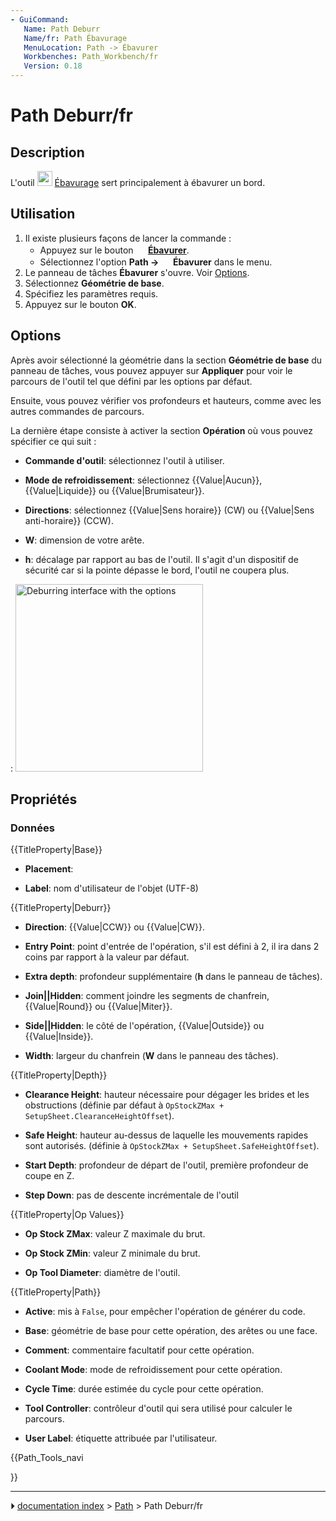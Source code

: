 ```yaml
---
- GuiCommand:
   Name: Path Deburr
   Name/fr: Path Ébavurage
   MenuLocation: Path -> Ébavurer
   Workbenches: Path_Workbench/fr
   Version: 0.18
---
```


# Path Deburr/fr

## Description

L\'outil <img alt="" src=images/Path_Deburr.svg  style="width:24px;"> [Ébavurage](Path_Deburr/fr.md) sert principalement à ébavurer un bord.



## Utilisation

1.  Il existe plusieurs façons de lancer la commande :
    -   Appuyez sur le bouton **<img src="images/Path_Deburr.svg" width=16px> [Ébavurer](Path_Deburr/fr.md)**.
    -   Sélectionnez l\'option **Path → <img src="images/Path_Deburr.svg" width=16px> Ébavurer** dans le menu.
2.  Le panneau de tâches **Ébavurer** s\'ouvre. Voir [Options](#Options.md).
3.  Sélectionnez **Géométrie de base**.
4.  Spécifiez les paramètres requis.
5.  Appuyez sur le bouton **OK**.

## Options

Après avoir sélectionné la géométrie dans la section **Géométrie de base** du panneau de tâches, vous pouvez appuyer sur **Appliquer** pour voir le parcours de l\'outil tel que défini par les options par défaut.

Ensuite, vous pouvez vérifier vos profondeurs et hauteurs, comme avec les autres commandes de parcours.

La dernière étape consiste à activer la section **Opération** où vous pouvez spécifier ce qui suit :

-    **Commande d'outil**: sélectionnez l\'outil à utiliser.

-    **Mode de refroidissement**: sélectionnez {{Value|Aucun}}, {{Value|Liquide}} ou {{Value|Brumisateur}}.

-    **Directions**: sélectionnez {{Value|Sens horaire}} (CW) ou {{Value|Sens anti-horaire}} (CCW).

-    **W**: dimension de votre arête.

-    **h**: décalage par rapport au bas de l\'outil. Il s\'agit d\'un dispositif de sécurité car si la pointe dépasse le bord, l\'outil ne coupera plus.

:   <img alt="Deburring interface with the options" src=images/Path_Deburr_Operations-tab.png  style="width:300px;">



## Propriétés



### Données


{{TitleProperty|Base}}

-    **Placement**:

-    **Label**: nom d\'utilisateur de l\'objet (UTF-8)


{{TitleProperty|Deburr}}

-    **Direction**: {{Value|CCW}} ou {{Value|CW}}.

-    **Entry Point**: point d\'entrée de l\'opération, s\'il est défini à 2, il ira dans 2 coins par rapport à la valeur par défaut.

-    **Extra depth**: profondeur supplémentaire (**h** dans le panneau de tâches).

-    **Join||Hidden**: comment joindre les segments de chanfrein, {{Value|Round}} ou {{Value|Miter}}.

-    **Side||Hidden**: le côté de l\'opération, {{Value|Outside}} ou {{Value|Inside}}.

-    **Width**: largeur du chanfrein (**W** dans le panneau des tâches).


{{TitleProperty|Depth}}

-    **Clearance Height**: hauteur nécessaire pour dégager les brides et les obstructions (définie par défaut à `OpStockZMax + SetupSheet.ClearanceHeightOffset`).

-    **Safe Height**: hauteur au-dessus de laquelle les mouvements rapides sont autorisés. (définie à `OpStockZMax + SetupSheet.SafeHeightOffset`).

-    **Start Depth**: profondeur de départ de l\'outil, première profondeur de coupe en Z.

-    **Step Down**: pas de descente incrémentale de l\'outil


{{TitleProperty|Op Values}}

-    **Op Stock ZMax**: valeur Z maximale du brut.

-    **Op Stock ZMin**: valeur Z minimale du brut.

-    **Op Tool Diameter**: diamètre de l\'outil.


{{TitleProperty|Path}}

-    **Active**: mis à `False`, pour empêcher l\'opération de générer du code.

-    **Base**: géométrie de base pour cette opération, des arêtes ou une face.

-    **Comment**: commentaire facultatif pour cette opération.

-    **Coolant Mode**: mode de refroidissement pour cette opération.

-    **Cycle Time**: durée estimée du cycle pour cette opération.

-    **Tool Controller**: contrôleur d\'outil qui sera utilisé pour calculer le parcours.

-    **User Label**: étiquette attribuée par l\'utilisateur.





{{Path_Tools_navi

}}



---
⏵ [documentation index](../README.md) > [Path](Path_Workbench.md) > Path Deburr/fr
